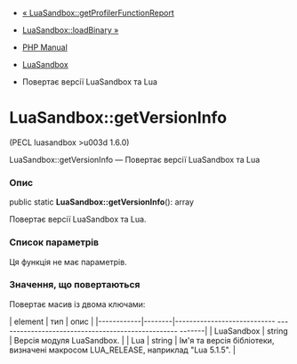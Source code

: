- [«
LuaSandbox::getProfilerFunctionReport](luasandbox.getprofilerfunctionreport.md)
- [LuaSandbox::loadBinary »](luasandbox.loadbinary.md)

- [PHP Manual](index.md)
- [LuaSandbox](class.luasandbox.md)
- Повертає версії LuaSandbox та Lua

# LuaSandbox::getVersionInfo

(PECL luasandbox \>u003d 1.6.0)

LuaSandbox::getVersionInfo — Повертає версії LuaSandbox та Lua

### Опис

public static **LuaSandbox::getVersionInfo**(): array

Повертає версії LuaSandbox та Lua.

### Список параметрів

Ця функція не має параметрів.

### Значення, що повертаються

Повертає масив із двома ключами:

| element | тип | опис |
|------------|--------|---------------------------- -------------------------------------------------- -------|
| LuaSandbox | string | Версія модуля LuaSandbox. |
| Lua | string | Ім'я та версія бібліотеки, визначені макросом LUA_RELEASE, наприклад "Lua 5.1.5". |
